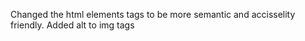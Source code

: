 Changed the html elements tags to be more semantic and accisselity friendly. 
Added alt to img tags

